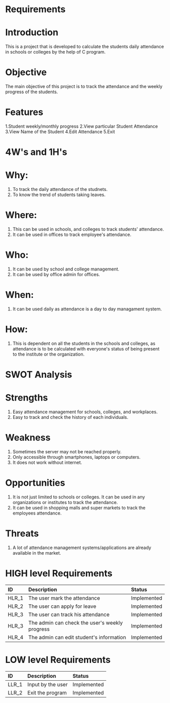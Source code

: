 # Requirements

# Introduction
This is a project that is developed to calculate the students daily attendance in schools or colleges by the help of C program.

# Objective
The main objective of this project is to track the attendance and the weekly progress of the students.

# Features
1.Student weekly/monthly progress
2.View particular Student Attendance
3.View Name of the Student
4.Edit Attendance
5.Exit

# 4W's and 1H's

# Why:
1. To track the daily attendance of the studnets.
2. To know the trend of students taking leaves.

# Where:
1. This can be used in schools, and colleges to track students' attendance.
2. It can be used in offices to track employee's attendance.

# Who:
1. It can be used by school and college management.
2. It can be used by office admin for offices.

# When:
1. It can be used daily as attendance is a day to day managament system.

# How:
1. This is dependent on all the students in the schools and colleges, as attendance is to be calculated with everyone's status of being present to the institute or the organization.

# SWOT Analysis

# Strengths
1. Easy attendance management for schools, colleges, and workplaces.
2. Easy to track and check the history of each individuals.

# Weakness
1. Sometimes the server may not be reached properly.
2. Only accessible through smartphones, laptops or computers.
3. It does not work without internet.

# Opportunities
1. It is not just limited to schools or colleges. It can be used in any organizations or institutes to track the attendance. 
2. It can be used in shopping malls and super markets to track the employees attendance.

# Threats
1. A lot of attendance management systems/applications are already available in the market.

# HIGH level Requirements

|ID|Description|Status|
|:-|:----------|:-----|
|HLR_1|The user mark the attendance|Implemented|
|HLR_2|The user can apply for leave|Implemented|
|HLR_3|The user can track his attendance|Implemented|
|HLR_3|The admin can check the user's weekly progress|Implemented|
|HLR_4|The admin can edit student's information|Implemented|

# LOW level Requirements

|ID|Description|Status|
|:-|:----------|:-----|
|LLR_1|Input by the user|Implemented|
|LLR_2|Exit the program|Implemented|





 
